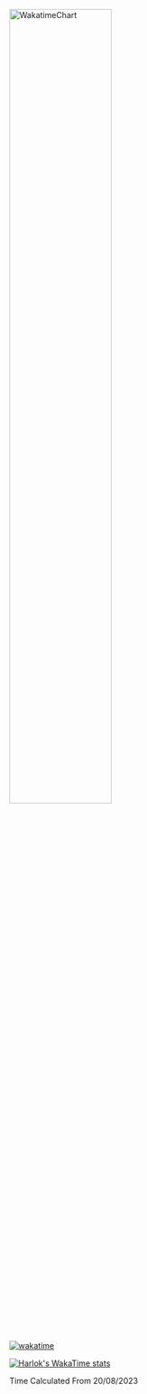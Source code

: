 [<img src="https://wakatime.com/share/@FabioTambu/b27de8db-c449-4810-b8a8-ec5e7f3a0395.svg" alt="WakatimeChart" width="60%"/>](https://wakatime.com/@833bed88-4796-4324-9ecd-3123f59a652c)

[![wakatime](https://wakatime.com/badge/user/833bed88-4796-4324-9ecd-3123f59a652c.svg)](https://wakatime.com/@833bed88-4796-4324-9ecd-3123f59a652c)

[![Harlok's WakaTime stats](https://github-readme-stats.vercel.app/api/wakatime?FabioTambu=ffflabs)](https://github.com/anuraghazra/github-readme-stats)

Time Calculated From 20/08/2023
